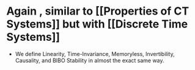 # Again , similar to [[Properties of CT Systems]] but with [[Discrete Time Systems]] 
- We define Linearity, Time-Invariance, Memoryless, Invertibility, Causality, and BIBO Stability in almost the exact same way.